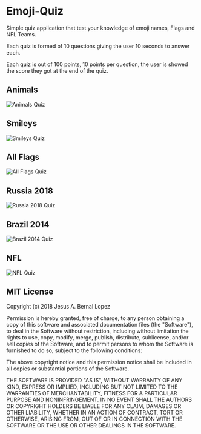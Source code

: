 # Emoji-Quiz

Simple quiz application that test your knowledge of emoji names, Flags and NFL Teams.

Each quiz is formed of 10 questions giving the user 10 seconds to answer each.

Each quiz is out of 100 points, 10 points per question, the user is showed the score they got at the end of the quiz.

## Animals
<img src='https://imgur.com/IuVadZo' title='Animals' width='' alt='Animals Quiz' />

## Smileys
<img src='' title='Smileys' width='' alt='Smileys Quiz' />

## All Flags
<img src='' title='All Flags' width='' alt='All Flags Quiz' />

## Russia 2018
<img src='' title='Russia 2018' width='' alt='Russia 2018 Quiz' />

## Brazil 2014
<img src='' title='Brazil 2014' width='' alt='Brazil 2014 Quiz' />

## NFL
<img src='' title='NFL' width='' alt='NFL Quiz' />

## MIT License

Copyright (c) 2018 Jesus A. Bernal Lopez

Permission is hereby granted, free of charge, to any person obtaining a copy
of this software and associated documentation files (the "Software"), to deal
in the Software without restriction, including without limitation the rights
to use, copy, modify, merge, publish, distribute, sublicense, and/or sell
copies of the Software, and to permit persons to whom the Software is
furnished to do so, subject to the following conditions:

The above copyright notice and this permission notice shall be included in all
copies or substantial portions of the Software.

THE SOFTWARE IS PROVIDED "AS IS", WITHOUT WARRANTY OF ANY KIND, EXPRESS OR
IMPLIED, INCLUDING BUT NOT LIMITED TO THE WARRANTIES OF MERCHANTABILITY,
FITNESS FOR A PARTICULAR PURPOSE AND NONINFRINGEMENT. IN NO EVENT SHALL THE
AUTHORS OR COPYRIGHT HOLDERS BE LIABLE FOR ANY CLAIM, DAMAGES OR OTHER
LIABILITY, WHETHER IN AN ACTION OF CONTRACT, TORT OR OTHERWISE, ARISING FROM,
OUT OF OR IN CONNECTION WITH THE SOFTWARE OR THE USE OR OTHER DEALINGS IN THE
SOFTWARE.
